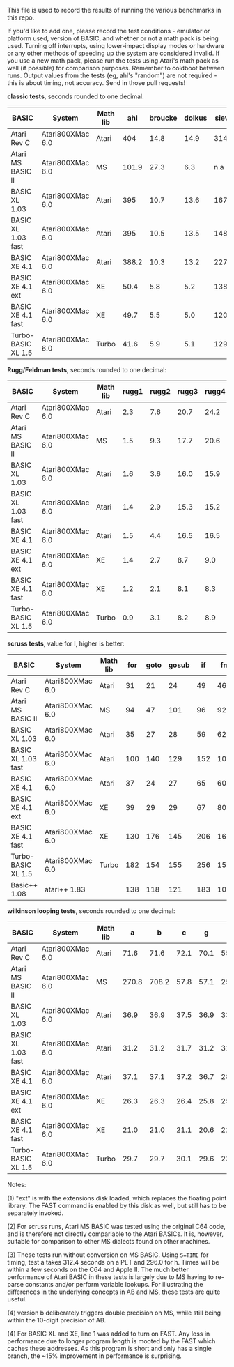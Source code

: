 This file is used to record the results of running the various benchmarks in this repo.

If you'd like to add one, please record the test conditions - emulator or platform used, version of BASIC, and whether or not a math pack is being used. Turning off interrupts, using lower-impact display modes or hardware or any other methods of speeding up the system are considered invalid. If you use a new math pack, please run the tests using Atari's math pack as well (if possible) for comparison purposes. Remember to coldboot between runs. Output values from the tests (eg, ahl's "random") are not required - this is about timing, not accuracy. Send in those pull requests!

**classic tests**, seconds rounded to one decimal:

| BASIC              | System               | Math lib | ahl   | broucke | dolkus | sieve |
|--------------------|----------------------|----------|-------|---------|--------|-------|
| Atari Rev C        | Atari800XMac 6.0     | Atari    | 404   | 14.8    | 14.9   | 314.6 |
| Atari MS BASIC II  | Atari800XMac 6.0     | MS       | 101.9 | 27.3    | 6.3    | n.a   |
| BASIC XL 1.03      | Atari800XMac 6.0     | Atari    | 395   | 10.7    | 13.6   | 167.6 |
| BASIC XL 1.03 fast | Atari800XMac 6.0     | Atari    | 395   | 10.5    | 13.5   | 148.1 |
| BASIC XE 4.1       | Atari800XMac 6.0     | Atari    | 388.2 | 10.3    | 13.2   | 227.8 |
| BASIC XE 4.1 ext   | Atari800XMac 6.0     | XE       | 50.4  | 5.8     | 5.2    | 138.9 | (1)
| BASIC XE 4.1 fast  | Atari800XMac 6.0     | XE       | 49.7  | 5.5     | 5.0    | 120.3 |
| Turbo-BASIC XL 1.5 | Atari800XMac 6.0     | Turbo    | 41.6  | 5.9     | 5.1    | 129.8 |

**Rugg/Feldman tests**, seconds rounded to one decimal:

| BASIC              | System               | Math lib | rugg1 | rugg2 | rugg3 | rugg4 | rugg5 | rugg6 | rugg7 | rugg8 |
|--------------------|----------------------|----------|-------|-------|-------|-------|-------|-------|-------|-------|
| Atari Rev C        | Atari800XMac 6.0     | Atari    | 2.3   | 7.6   | 20.7  | 24.2  | 28.3  | 43.3  | 65.3  | 45.5  |
| Atari MS BASIC II  | Atari800XMac 6.0     | MS       | 1.5   | 9.3   | 17.7  | 20.6  | 21.1  | 35.1  | 55.1  | 8.4   |
| BASIC XL 1.03      | Atari800XMac 6.0     | Atari    | 1.6   | 3.6   | 16.0  | 15.9  | 18.1  | 28.4  | 39.1  | 44.5  |
| BASIC XL 1.03 fast | Atari800XMac 6.0     | Atari    | 1.4   | 2.9   | 15.3  | 15.2  | 15.9  | 23.9  | 34.6  | 44.5  |
| BASIC XE 4.1       | Atari800XMac 6.0     | Atari    | 1.5   | 4.4   | 16.5  | 16.5  | 20.2  | 30.0  | 43.3  | 44.5  |
| BASIC XE 4.1 ext   | Atari800XMac 6.0     | XE       | 1.4   | 2.7   | 8.7   | 9.0   | 11.3  | 21.1  | 30.1  | 6.1   |
| BASIC XE 4.1 fast  | Atari800XMac 6.0     | XE       | 1.2   | 2.1   | 8.1   | 8.3   | 9.2   | 16.7  | 25.6  | 6.1   |
| Turbo-BASIC XL 1.5 | Atari800XMac 6.0     | Turbo    | 0.9   | 3.1   | 8.2   | 8.9   | 10.0  | 15.6  | 26.2  | 6.1   |

**scruss tests**, value for I, higher is better:

| BASIC              | System               | Math lib | for | goto | gosub | if  | fn  | maths | string | array | overall |
|--------------------|----------------------|----------|-----|------|-------|-----|-----|-------|--------|-------|---------|
| Atari Rev C        | Atari800XMac 6.0     | Atari    | 31  | 21   | 24    | 49  | 46  | 33    | 53     | 56    | 35      |
| Atari MS BASIC II  | Atari800XMac 6.0     | MS       | 94  | 47   | 101   | 96  | 92  | 142   | 102    | 90    | 88      | (2)
| BASIC XL 1.03      | Atari800XMac 6.0     | Atari    | 35  | 27   | 28    | 59  | 62  | 33    | 74     | 80    | 42      |
| BASIC XL 1.03 fast | Atari800XMac 6.0     | Atari    | 100 | 140  | 129   | 152 | 105 | 33    | 113    | 118   | 91      |
| BASIC XE 4.1       | Atari800XMac 6.0     | Atari    | 37  | 24   | 27    | 65  | 60  | 33    | 60     | 75    | 40      |
| BASIC XE 4.1 ext   | Atari800XMac 6.0     | XE       | 39  | 29   | 29    | 67  | 80  | 123   | 81     | 105   | 53      |
| BASIC XE 4.1 fast  | Atari800XMac 6.0     | XE       | 130 | 176  | 145   | 206 | 167 | 128   | 129    | 177   | 153     |
| Turbo-BASIC XL 1.5 | Atari800XMac 6.0     | Turbo    | 182 | 154  | 155   | 256 | 154 | 137   | 151    | 169   | 164     |
| Basic++ 1.08       | atari++ 1.83         |          | 138 | 118  | 121   | 183 | 106 | 100   | 155    | 131   | 127     |

**wilkinson looping tests**, seconds rounded to one decimal:

| BASIC              | System               | Math lib | a     | b     | c     | g     | h     |
|--------------------|----------------------|----------|-------|-------|-------|-------|-------|
| Atari Rev C        | Atari800XMac 6.0     | Atari    | 71.6  | 71.6  | 72.1  | 70.1  | 55.9  |
| Atari MS BASIC II  | Atari800XMac 6.0     | MS       | 270.8 | 708.2 | 57.8  | 57.1  | 258.9 | (3, 4)
| BASIC XL 1.03      | Atari800XMac 6.0     | Atari    | 36.9  | 36.9  | 37.5  | 36.9  | 33.5  |
| BASIC XL 1.03 fast | Atari800XMac 6.0     | Atari    | 31.2  | 31.2  | 31.7  | 31.2  | 31.4  | (4)
| BASIC XE 4.1       | Atari800XMac 6.0     | Atari    | 37.1  | 37.1  | 37.2  | 36.7  | 28.7  |
| BASIC XE 4.1 ext   | Atari800XMac 6.0     | XE       | 26.3  | 26.3  | 26.4  | 25.8  | 25.2  |
| BASIC XE 4.1 fast  | Atari800XMac 6.0     | XE       | 21.0  | 21.0  | 21.1  | 20.6  | 22.8  |
| Turbo-BASIC XL 1.5 | Atari800XMac 6.0     | Turbo    | 29.7  | 29.7  | 30.1  | 29.6  | 23.3  |

Notes:

(1) "ext" is with the extensions disk loaded, which replaces the floating point library. The FAST command is enabled by this disk as well, but still has to be separately invoked.

(2) For scruss runs, Atari MS BASIC was tested using the original C64 code, and is therefore not directly compariable to the Atari BASICs. It is, however, suitable for comparison to other MS dialects found on other machines.

(3) These tests run without conversion on MS BASIC. Using `S=TIME` for timing, test a takes 312.4 seconds on a PET and 296.0 for h. Times will be within a few seconds on the C64 and Apple II. The much better performance of Atari BASIC in these tests is largely due to MS having to re-parse constants and/or perform variable lookups. For illustrating the differences in the underlying concepts in AB and MS, these tests are quite useful.

(4) version b deliberately triggers double precision on MS, while still being within the 10-digit precision of AB.

(4) For BASIC XL and XE, line 1 was added to turn on FAST. Any loss in performance due to longer program length is mooted by the FAST which caches these addresses. As this program is short and only has a single branch, the ~15% improvement in performance is surprising.

